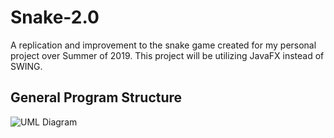 # Snake-2.0
A replication and improvement to the snake game created for my personal project over Summer of 2019. This project will be utilizing JavaFX instead of SWING.

## General Program Structure
![UML Diagram](https://gyazo.com/b8d64233326305e66c1a92b237210810.png)
